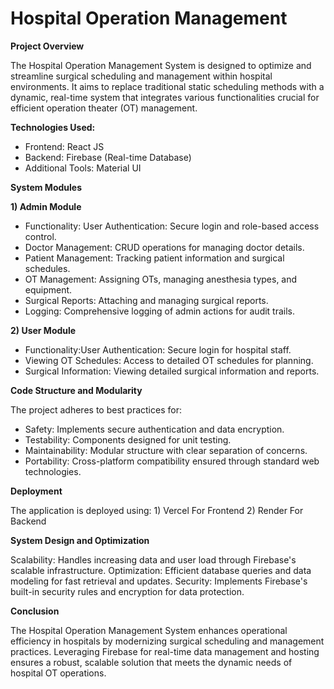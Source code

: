 # Hospital Operation Management
**Project Overview**

The Hospital Operation Management System is designed to optimize and streamline surgical scheduling and management within hospital environments. It aims to replace traditional static scheduling methods with a dynamic, real-time system that integrates various functionalities crucial for efficient operation theater (OT) management.

**Technologies Used:**
- Frontend: React JS
- Backend: Firebase (Real-time Database)
- Additional Tools: Material UI

**System Modules**

**1) Admin Module**

- Functionality: User Authentication: Secure login and role-based access control.
- Doctor Management: CRUD operations for managing doctor details.
- Patient Management: Tracking patient information and surgical schedules.
- OT Management: Assigning OTs, managing anesthesia types, and equipment.
- Surgical Reports: Attaching and managing surgical reports.
- Logging: Comprehensive logging of admin actions for audit trails.

**2) User Module**

- Functionality:User Authentication: Secure login for hospital staff.
- Viewing OT Schedules: Access to detailed OT schedules for planning.
- Surgical Information: Viewing detailed surgical information and reports.

**Code Structure and Modularity**

The project adheres to best practices for:

- Safety: Implements secure authentication and data encryption.
- Testability: Components designed for unit testing.
- Maintainability: Modular structure with clear separation of concerns.
- Portability: Cross-platform compatibility ensured through standard web technologies.

**Deployment**

The application is deployed using:
                                   1) Vercel For Frontend
                                   2) Render For Backend

**System Design and Optimization**

Scalability: Handles increasing data and user load through Firebase's scalable infrastructure.
Optimization: Efficient database queries and data modeling for fast retrieval and updates.
Security: Implements Firebase's built-in security rules and encryption for data protection.

**Conclusion**

The Hospital Operation Management System enhances operational efficiency in hospitals by modernizing surgical scheduling and management practices. Leveraging Firebase for real-time data management and hosting ensures a robust, scalable solution that meets the dynamic needs of hospital OT operations.
